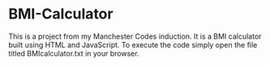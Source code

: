 # BMI-Calculator
This is a project from my Manchester Codes induction. It is a BMI calculator built using HTML and JavaScript.
To execute the code simply open the file titled BMIcalculator.txt in your browser.
